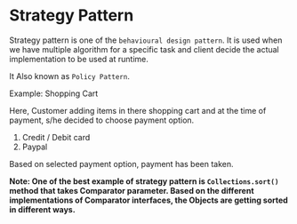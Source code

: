 # **Strategy Pattern**

Strategy pattern is one of the `behavioural design pattern`. It is used when we have multiple algorithm for a specific task and client decide the actual implementation to be used at runtime.

It Also known as `Policy Pattern`.

Example: Shopping Cart

Here, Customer adding items in there shopping cart and at the time of payment, s/he decided to choose payment option.
1. Credit / Debit card
2. Paypal

Based on selected payment option, payment has been taken.


__Note: One of the best example of strategy pattern is `Collections.sort()` method that takes Comparator parameter. Based on the different implementations of Comparator interfaces, the Objects are getting sorted in different ways.__
